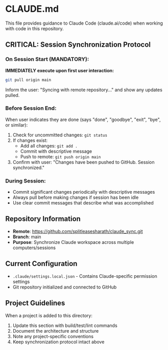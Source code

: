 # CLAUDE.md

This file provides guidance to Claude Code (claude.ai/code) when working with code in this repository.

## CRITICAL: Session Synchronization Protocol

### On Session Start (MANDATORY):
**IMMEDIATELY execute upon first user interaction:**
```bash
git pull origin main
```
Inform the user: "Syncing with remote repository..." and show any updates pulled.

### Before Session End:
When user indicates they are done (says "done", "goodbye", "exit", "bye", or similar):
1. Check for uncommitted changes: `git status`
2. If changes exist:
   - Add all changes: `git add .`
   - Commit with descriptive message
   - Push to remote: `git push origin main`
3. Confirm with user: "Changes have been pushed to GitHub. Session synchronized."

### During Session:
- Commit significant changes periodically with descriptive messages
- Always pull before making changes if session has been idle
- Use clear commit messages that describe what was accomplished

## Repository Information

- **Remote**: https://github.com/splitleasesharath/claude_sync.git
- **Branch**: main
- **Purpose**: Synchronize Claude workspace across multiple computers/sessions

## Current Configuration

- `.claude/settings.local.json` - Contains Claude-specific permission settings
- Git repository initialized and connected to GitHub

## Project Guidelines

When a project is added to this directory:
1. Update this section with build/test/lint commands
2. Document the architecture and structure
3. Note any project-specific conventions
4. Keep synchronization protocol intact above